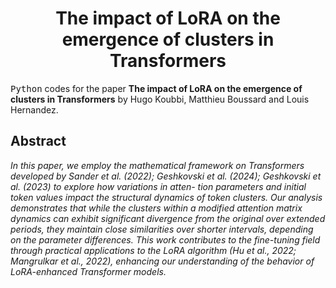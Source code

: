 <!-- Title -->
<h1 align="center">
  The impact of LoRA on the emergence of clusters in Transformers
</h1>

<tt>Python</tt> codes for the paper 
**The impact of LoRA on the emergence of clusters in Transformers** by Hugo Koubbi, Matthieu Boussard and Louis Hernandez. 

<p align="center">
  <a href="https://arxiv.org/abs/2402.15415">
  </a>
</p>


## Abstract

*In this paper, we employ the mathematical framework on Transformers developed by Sander et al.
(2022); Geshkovski et al. (2024); Geshkovski
et al. (2023) to explore how variations in atten-
tion parameters and initial token values impact the
structural dynamics of token clusters. Our analysis demonstrates that while the clusters within a
modified attention matrix dynamics can exhibit
significant divergence from the original over extended periods, they maintain close similarities
over shorter intervals, depending on the parameter differences. This work contributes to the
fine-tuning field through practical applications to
the LoRA algorithm (Hu et al., 2022; Mangrulkar
et al., 2022), enhancing our understanding of the
behavior of LoRA-enhanced Transformer models.*
